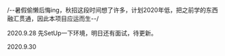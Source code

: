 /--暑假偷懒后悔ing，秋招这段时间想了许多，计划2020年低，把之前学的东西融汇贯通，因此本项目应运而生--/


2020.9.28
  先SetUp一下环境，明日还有面试，待更新。
  
  
2020.9.30
